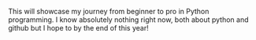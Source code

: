 This will showcase my journey from beginner to pro in Python programming. I know absolutely nothing right now, both about python and github but I hope to by the end of this year!
